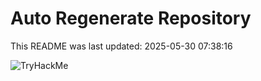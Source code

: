 # Auto Regenerate Repository

This README was last updated: 2025-05-30 07:38:16

 ![TryHackMe](https://tryhackme.com/badge/533634)